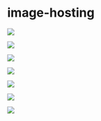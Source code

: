 # image-hosting


![](https://cdn.jsdelivr.net/gh/cailurus/image-hosting@main/hands_key_points.png)

![](https://cdn.jsdelivr.net/gh/cailurus/image-hosting@main/model_1_static_sample.jpg)

![](https://cdn.jsdelivr.net/gh/cailurus/image-hosting@main/page_model_1.jpg)

![](https://cdn.jsdelivr.net/gh/cailurus/image-hosting@main/raisedhand_to_byebye.gif)

![](https://cdn.jsdelivr.net/gh/cailurus/image-hosting@main/page_dynamic_data.jpg)

![](https://cdn.jsdelivr.net/gh/cailurus/image-hosting@main/page_dynamic_model.jpg)

![](https://cdn.jsdelivr.net/gh/cailurus/image-hosting@main/Teams2.png)
